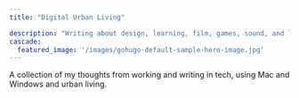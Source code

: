 ```yaml
---
title: "Digital Urban Living"

description: "Writing about design, learning, film, games, sound, and living."
cascade:
  featured_image: '/images/gohugo-default-sample-hero-image.jpg'
---
```

A collection of my thoughts from working and writing in tech, using Mac and Windows and urban living.